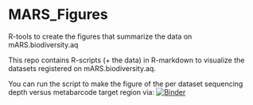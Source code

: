 # MARS_Figures
R-tools to create the figures that summarize the data on mARS.biodiversity.aq

This repo contains R-scripts (+ the data) in R-markdown to visualize the datasets registered on mARS.biodiversity.aq.

You can run the script to make the figure of the per dataset sequencing depth versus metabarcode target region via: [![Binder](https://mybinder.org/badge_logo.svg)](https://mybinder.org/v2/gh/biodiversity-aq/MARS_Figures/master?urlpath=rstudio)

